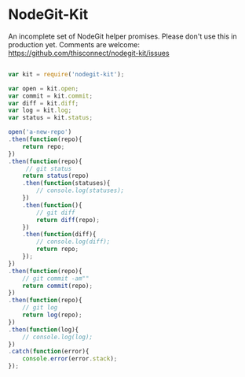 # NodeGit-Kit

An incomplete set of NodeGit helper promises. Please don't use this in production yet. Comments are welcome: https://github.com/thisconnect/nodegit-kit/issues

```javascript

var kit = require('nodegit-kit');

var open = kit.open;
var commit = kit.commit;
var diff = kit.diff;
var log = kit.log;
var status = kit.status;

open('a-new-repo')
.then(function(repo){
    return repo;
})
.then(function(repo){
     // git status
    return status(repo)
    .then(function(statuses){
        // console.log(statuses);
    })
    .then(function(){
        // git diff
        return diff(repo);
    })
    .then(function(diff){
        // console.log(diff);
        return repo;
    });
})
.then(function(repo){
    // git commit -am""
    return commit(repo);
})
.then(function(repo){
    // git log
    return log(repo);
})
.then(function(log){
    // console.log(log);
})
.catch(function(error){
    console.error(error.stack);
});

```
